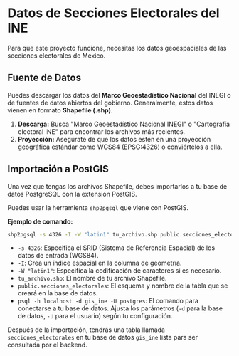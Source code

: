 # Datos de Secciones Electorales del INE

Para que este proyecto funcione, necesitas los datos geoespaciales de las secciones electorales de México.

## Fuente de Datos

Puedes descargar los datos del **Marco Geoestadístico Nacional** del INEGI o de fuentes de datos abiertos del gobierno. Generalmente, estos datos vienen en formato **Shapefile (.shp)**.

1.  **Descarga:** Busca "Marco Geoestadístico Nacional INEGI" o "Cartografía electoral INE" para encontrar los archivos más recientes.
2.  **Proyección:** Asegúrate de que los datos estén en una proyección geográfica estándar como WGS84 (EPSG:4326) o conviértelos a ella.

## Importación a PostGIS

Una vez que tengas los archivos Shapefile, debes importarlos a tu base de datos PostgreSQL con la extensión PostGIS.

Puedes usar la herramienta `shp2pgsql` que viene con PostGIS.

**Ejemplo de comando:**

```bash
shp2pgsql -s 4326 -I -W "latin1" tu_archivo.shp public.secciones_electorales | psql -h localhost -d gis_ine -U postgres
```

-   `-s 4326`: Especifica el SRID (Sistema de Referencia Espacial) de los datos de entrada (WGS84).
-   `-I`: Crea un índice espacial en la columna de geometría.
-   `-W "latin1"`: Especifica la codificación de caracteres si es necesario.
-   `tu_archivo.shp`: El nombre de tu archivo Shapefile.
-   `public.secciones_electorales`: El esquema y nombre de la tabla que se creará en la base de datos.
-   `psql -h localhost -d gis_ine -U postgres`: El comando para conectarse a tu base de datos. Ajusta los parámetros (`-d` para la base de datos, `-U` para el usuario) según tu configuración.

Después de la importación, tendrás una tabla llamada `secciones_electorales` en tu base de datos `gis_ine` lista para ser consultada por el backend.
